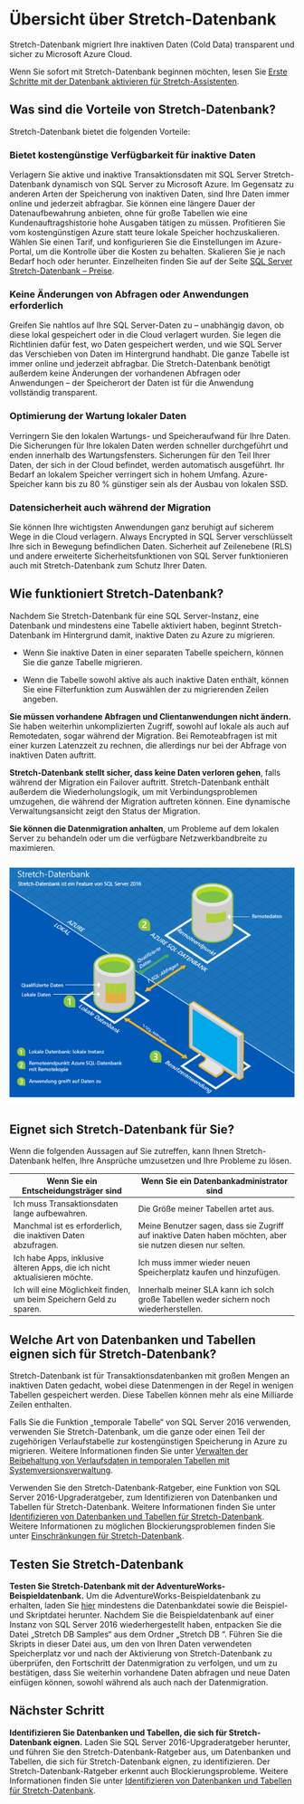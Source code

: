 <properties
	pageTitle="Stretch-Datenbank-Übersicht | Microsoft Azure"
	description="Erfahren Sie, wie Stretch-Datenbank Ihre inaktiven Daten transparent und sicher zu Microsoft Azure Cloud migriert."
	services="sql-server-stretch-database"
	documentationCenter=""
	authors="douglaslMS"
	manager=""
	editor=""/>

<tags
	ms.service="sql-server-stretch-database"
	ms.workload="data-management"
	ms.tgt_pltfrm="na"
	ms.devlang="na"
	ms.topic="get-started-article"
	ms.date="06/27/2016"
	ms.author="douglasl"/>

# Übersicht über Stretch-Datenbank

Stretch-Datenbank migriert Ihre inaktiven Daten (Cold Data) transparent und sicher zu Microsoft Azure Cloud.

Wenn Sie sofort mit Stretch-Datenbank beginnen möchten, lesen Sie [Erste Schritte mit der Datenbank aktivieren für Stretch-Assistenten](sql-server-stretch-database-wizard.md).

## Was sind die Vorteile von Stretch-Datenbank?
Stretch-Datenbank bietet die folgenden Vorteile:

### Bietet kostengünstige Verfügbarkeit für inaktive Daten
Verlagern Sie aktive und inaktive Transaktionsdaten mit SQL Server Stretch-Datenbank dynamisch von SQL Server zu Microsoft Azure. Im Gegensatz zu anderen Arten der Speicherung von inaktiven Daten, sind Ihre Daten immer online und jederzeit abfragbar. Sie können eine längere Dauer der Datenaufbewahrung anbieten, ohne für große Tabellen wie eine Kundenauftragshistorie hohe Ausgaben tätigen zu müssen. Profitieren Sie vom kostengünstigen Azure statt teure lokale Speicher hochzuskalieren. Wählen Sie einen Tarif, und konfigurieren Sie die Einstellungen im Azure-Portal, um die Kontrolle über die Kosten zu behalten. Skalieren Sie je nach Bedarf hoch oder herunter. Einzelheiten finden Sie auf der Seite [SQL Server Stretch-Datenbank – Preise](https://azure.microsoft.com/pricing/details/sql-server-stretch-database/).

### Keine Änderungen von Abfragen oder Anwendungen erforderlich
Greifen Sie nahtlos auf Ihre SQL Server-Daten zu – unabhängig davon, ob diese lokal gespeichert oder in die Cloud verlagert wurden. Sie legen die Richtlinien dafür fest, wo Daten gespeichert werden, und wie SQL Server das Verschieben von Daten im Hintergrund handhabt. Die ganze Tabelle ist immer online und jederzeit abfragbar. Die Stretch-Datenbank benötigt außerdem keine Änderungen der vorhandenen Abfragen oder Anwendungen – der Speicherort der Daten ist für die Anwendung vollständig transparent.

### Optimierung der Wartung lokaler Daten
Verringern Sie den lokalen Wartungs- und Speicheraufwand für Ihre Daten. Die Sicherungen für Ihre lokalen Daten werden schneller durchgeführt und enden innerhalb des Wartungsfensters. Sicherungen für den Teil Ihrer Daten, der sich in der Cloud befindet, werden automatisch ausgeführt. Ihr Bedarf an lokalem Speicher verringert sich in hohem Umfang. Azure-Speicher kann bis zu 80 % günstiger sein als der Ausbau von lokalen SSD.

### Datensicherheit auch während der Migration
Sie können Ihre wichtigsten Anwendungen ganz beruhigt auf sicherem Wege in die Cloud verlagern. Always Encrypted in SQL Server verschlüsselt Ihre sich in Bewegung befindlichen Daten. Sicherheit auf Zeilenebene (RLS) und andere erweiterte Sicherheitsfunktionen von SQL Server funktionieren auch mit Stretch-Datenbank zum Schutz Ihrer Daten.

## Wie funktioniert Stretch-Datenbank?
Nachdem Sie Stretch-Datenbank für eine SQL Server-Instanz, eine Datenbank und mindestens eine Tabelle aktiviert haben, beginnt Stretch-Datenbank im Hintergrund damit, inaktive Daten zu Azure zu migrieren.

-   Wenn Sie inaktive Daten in einer separaten Tabelle speichern, können Sie die ganze Tabelle migrieren.

-   Wenn die Tabelle sowohl aktive als auch inaktive Daten enthält, können Sie eine Filterfunktion zum Auswählen der zu migrierenden Zeilen angeben.

**Sie müssen vorhandene Abfragen und Clientanwendungen nicht ändern.** Sie haben weiterhin unkomplizierten Zugriff, sowohl auf lokale als auch auf Remotedaten, sogar während der Migration. Bei Remoteabfragen ist mit einer kurzen Latenzzeit zu rechnen, die allerdings nur bei der Abfrage von inaktiven Daten auftritt.

**Stretch-Datenbank stellt sicher, dass keine Daten verloren gehen**, falls während der Migration ein Failover auftritt. Stretch-Datenbank enthält außerdem die Wiederholungslogik, um mit Verbindungsproblemen umzugehen, die während der Migration auftreten können. Eine dynamische Verwaltungsansicht zeigt den Status der Migration.

**Sie können die Datenmigration anhalten**, um Probleme auf dem lokalen Server zu behandeln oder um die verfügbare Netzwerkbandbreite zu maximieren.

![Stretch-Datenbank-Übersicht][StretchOverviewImage1]

## Eignet sich Stretch-Datenbank für Sie?
Wenn die folgenden Aussagen auf Sie zutreffen, kann Ihnen Stretch-Datenbank helfen, Ihre Ansprüche umzusetzen und Ihre Probleme zu lösen.

|Wenn Sie ein Entscheidungsträger sind|Wenn Sie ein Datenbankadministrator sind|
|------------------------------|-------------------|
|Ich muss Transaktionsdaten lange aufbewahren.|Die Größe meiner Tabellen artet aus.|
|Manchmal ist es erforderlich, die inaktiven Daten abzufragen.|Meine Benutzer sagen, dass sie Zugriff auf inaktive Daten haben möchten, aber sie nutzen diesen nur selten.|
|Ich habe Apps, inklusive älteren Apps, die ich nicht aktualisieren möchte.|Ich muss immer wieder neuen Speicherplatz kaufen und hinzufügen.|
|Ich will eine Möglichkeit finden, um beim Speichern Geld zu sparen.|Innerhalb meiner SLA kann ich solch große Tabellen weder sichern noch wiederherstellen.|

## Welche Art von Datenbanken und Tabellen eignen sich für Stretch-Datenbank?
Stretch-Datenbank ist für Transaktionsdatenbanken mit großen Mengen an inaktiven Daten gedacht, wobei diese Datenmengen in der Regel in wenigen Tabellen gespeichert werden. Diese Tabellen können mehr als eine Milliarde Zeilen enthalten.

Falls Sie die Funktion „temporale Tabelle“ von SQL Server 2016 verwenden, verwenden Sie Stretch-Datenbank, um die ganze oder einen Teil der zugehörigen Verlaufstabelle zur kostengünstigen Speicherung in Azure zu migrieren. Weitere Informationen finden Sie unter [Verwalten der Beibehaltung von Verlaufsdaten in temporalen Tabellen mit Systemversionsverwaltung](https://msdn.microsoft.com/library/mt637341.aspx).

Verwenden Sie den Stretch-Datenbank-Ratgeber, eine Funktion von SQL Server 2016-Upgraderatgeber, zum Identifizieren von Datenbanken und Tabellen für Stretch-Datenbank. Weitere Informationen finden Sie unter [Identifizieren von Datenbanken und Tabellen für Stretch-Datenbank](sql-server-stretch-database-identify-databases.md). Weitere Informationen zu möglichen Blockierungsproblemen finden Sie unter [Einschränkungen für Stretch-Datenbank](sql-server-stretch-database-limitations.md).

## Testen Sie Stretch-Datenbank
**Testen Sie Stretch-Datenbank mit der AdventureWorks-Beispieldatenbank.** Um die AdventureWorks-Beispieldatenbank zu erhalten, laden Sie [hier](https://www.microsoft.com/download/details.aspx?id=49502) mindestens die Datenbankdatei sowie die Beispiel- und Skriptdatei herunter. Nachdem Sie die Beispieldatenbank auf einer Instanz von SQL Server 2016 wiederhergestellt haben, entpacken Sie die Datei „Stretch DB Samples“ aus dem Ordner „Stretch DB “. Führen Sie die Skripts in dieser Datei aus, um den von Ihren Daten verwendeten Speicherplatz vor und nach der Aktivierung von Stretch-Datenbank zu überprüfen, den Fortschritt der Datenmigration zu verfolgen, und um zu bestätigen, dass Sie weiterhin vorhandene Daten abfragen und neue Daten einfügen können, sowohl während als auch nach der Datenmigration.

## Nächster Schritt
**Identifizieren Sie Datenbanken und Tabellen, die sich für Stretch-Datenbank eignen.** Laden Sie SQL Server 2016-Upgraderatgeber herunter, und führen Sie den Stretch-Datenbank-Ratgeber aus, um Datenbanken und Tabellen, die sich für Stretch-Datenbank eignen, zu identifizieren. Der Stretch-Datenbank-Ratgeber erkennt auch Blockierungsprobleme. Weitere Informationen finden Sie unter [Identifizieren von Datenbanken und Tabellen für Stretch-Datenbank](sql-server-stretch-database-identify-databases.md).

<!--Image references-->
[StretchOverviewImage1]: ./media/sql-server-stretch-database-overview/StretchDBOverview.png
[StretchOverviewImage2]: ./media/sql-server-stretch-database-overview/StretchDBOverview1.png
[StretchOverviewImage3]: ./media/sql-server-stretch-database-overview/StretchDBOverview2.png

<!----HONumber=AcomDC_0629_2016--->